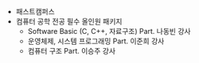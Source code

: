 * 패스트캠퍼스
* 컴퓨터 공학 전공 필수 올인원 패키지
  * Software Basic (C, C++, 자료구조) Part. 나동빈 강사  
  * 운영체제, 시스템 프로그래밍 Part. 이준희 강사
  * 컴퓨터 구조 Part. 이승주 강사 

